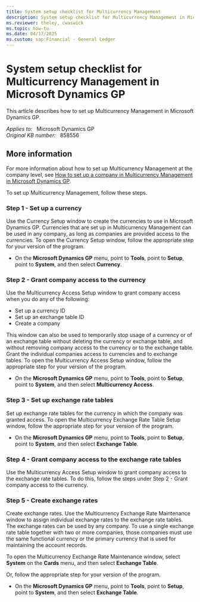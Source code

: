 ```yaml
---
title: System setup checklist for Multicurrency Management
description: System setup checklist for Multicurrency Management in Microsoft Dynamics GP.
ms.reviewer: theley, cwaswick
ms.topic: how-to
ms.date: 04/17/2025
ms.custom: sap:Financial - General Ledger
---
```

# System setup checklist for Multicurrency Management in Microsoft Dynamics GP

This article describes how to set up Multicurrency Management in Microsoft Dynamics GP.

_Applies to:_ &nbsp; Microsoft Dynamics GP  
_Original KB number:_ &nbsp; 858556

## More information

For more information about how to set up Multicurrency Management at the company level, see [How to set up a company in Multicurrency Management in Microsoft Dynamics GP](https://support.microsoft.com/topic/how-to-set-up-a-company-in-multicurrency-management-in-microsoft-dynamics-gp-95f2a996-cba7-3e64-7631-0381bbdda94b).

To set up Multicurrency Management, follow these steps.

### Step 1 - Set up a currency

Use the Currency Setup window to create the currencies to use in Microsoft Dynamics GP. Currencies that are set up in Multicurrency Management can be used in any company, as long as companies are provided access to the currencies. To open the Currency Setup window, follow the appropriate step for your version of the program.

- On the **Microsoft Dynamics GP** menu, point to **Tools**, point to **Setup**, point to **System**, and then select **Currency**.

### Step 2 - Grant company access to the currency

Use the Multicurrency Access Setup window to grant company access when you do any of the following:

- Set up a currency ID
- Set up an exchange table ID
- Create a company

This window can also be used to temporarily stop usage of a currency or of an exchange table without deleting the currency or exchange table, and without removing company access to the currency or to the exchange table. Grant the individual companies access to currencies and to exchange tables. To open the Multicurrency Access Setup window, follow the appropriate step for your version of the program.

- On the **Microsoft Dynamics GP** menu, point to **Tools**, point to **Setup**, point to **System**, and then select **Multicurrency Access**.

### Step 3 - Set up exchange rate tables

Set up exchange rate tables for the currency in which the company was granted access. To open the Multicurrency Exchange Rate Table Setup window, follow the appropriate step for your version of the program.

- On the **Microsoft Dynamics GP** menu, point to **Tools**, point to **Setup**, point to **System**, and then select **Exchange Table**.

### Step 4 - Grant company access to the exchange rate tables

Use the Multicurrency Access Setup window to grant company access to the exchange rate tables. To do this, follow the steps under Step 2 - Grant company access to the currency.

### Step 5 - Create exchange rates

Create exchange rates. Use the Multicurrency Exchange Rate Maintenance window to assign individual exchange rates to the exchange rate tables. The exchange rates can be used by any company. To use a single exchange rate table together with two or more companies, those companies must use the same functional currency or the primary currency that is used for maintaining the account records.

To open the Multicurrency Exchange Rate Maintenance window, select **System** on the **Cards** menu, and then select **Exchange Table**.

Or, follow the appropriate step for your version of the program.

- On the **Microsoft Dynamics GP** menu, point to **Tools**, point to **Setup**, point to **System**, and then select **Exchange Table**.
